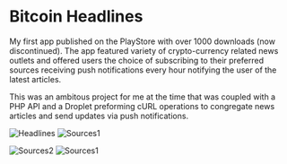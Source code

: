 # Bitcoin Headlines

My first app published on the PlayStore with over 1000 downloads (now discontinued). The app featured variety of crypto-currency related news outlets and offered users the choice of subscribing to their preferred sources receiving push notifications every hour notifying the user of the latest articles.

This was an ambitous project for me at the time that was coupled with a PHP API and a Droplet preforming cURL operations to congregate news articles and send updates via push notifications.

![Headlines](http://www.jakebreen.co.uk/images/screenHEADLINE.jpg) ![Sources1](http://www.jakebreen.co.uk/images/screenSOURCE.jpg)

![Sources2](http://www.jakebreen.co.uk/images/screenSOURCE3.jpg) ![Sources1](http://www.jakebreen.co.uk/images/screenSUBSCRIBED.jpg)
